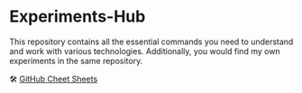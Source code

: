 # Experiments-Hub
This repository contains all the essential commands you need to understand and work with various technologies. Additionally, you would find my own experiments in the same repository.

🛠️ [GitHub Cheet Sheets](https://github.com/TechTitans-Academy/experiments-hub/GitCheatSheet.md)
